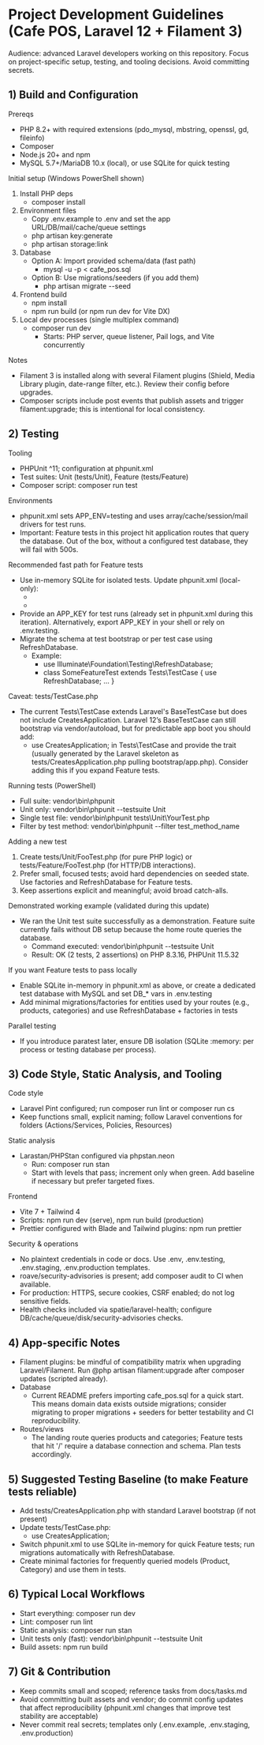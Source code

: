 # Project Development Guidelines (Cafe POS, Laravel 12 + Filament 3)

Audience: advanced Laravel developers working on this repository. Focus on project-specific setup, testing, and tooling decisions. Avoid committing secrets.

## 1) Build and Configuration

Prereqs
- PHP 8.2+ with required extensions (pdo_mysql, mbstring, openssl, gd, fileinfo)
- Composer
- Node.js 20+ and npm
- MySQL 5.7+/MariaDB 10.x (local), or use SQLite for quick testing

Initial setup (Windows PowerShell shown)
1. Install PHP deps
   - composer install
2. Environment files
   - Copy .env.example to .env and set the app URL/DB/mail/cache/queue settings
   - php artisan key:generate
   - php artisan storage:link
3. Database
   - Option A: Import provided schema/data (fast path)
     - mysql -u <user> -p <db> < cafe_pos.sql
   - Option B: Use migrations/seeders (if you add them)
     - php artisan migrate --seed
4. Frontend build
   - npm install
   - npm run build (or npm run dev for Vite DX)
5. Local dev processes (single multiplex command)
   - composer run dev
     - Starts: PHP server, queue listener, Pail logs, and Vite concurrently

Notes
- Filament 3 is installed along with several Filament plugins (Shield, Media Library plugin, date-range filter, etc.). Review their config before upgrades.
- Composer scripts include post events that publish assets and trigger filament:upgrade; this is intentional for local consistency.

## 2) Testing

Tooling
- PHPUnit ^11; configuration at phpunit.xml
- Test suites: Unit (tests/Unit), Feature (tests/Feature)
- Composer script: composer run test

Environments
- phpunit.xml sets APP_ENV=testing and uses array/cache/session/mail drivers for test runs.
- Important: Feature tests in this project hit application routes that query the database. Out of the box, without a configured test database, they will fail with 500s.

Recommended fast path for Feature tests
- Use in-memory SQLite for isolated tests. Update phpunit.xml (local-only):
  - <env name="DB_CONNECTION" value="sqlite"/>
  - <env name="DB_DATABASE" value=":memory:"/>
- Provide an APP_KEY for test runs (already set in phpunit.xml during this iteration). Alternatively, export APP_KEY in your shell or rely on .env.testing.
- Migrate the schema at test bootstrap or per test case using RefreshDatabase.
  - Example:
    - use Illuminate\Foundation\Testing\RefreshDatabase;
    - class SomeFeatureTest extends Tests\TestCase { use RefreshDatabase; ... }

Caveat: tests/TestCase.php
- The current Tests\TestCase extends Laravel's BaseTestCase but does not include CreatesApplication. Laravel 12’s BaseTestCase can still bootstrap via vendor/autoload, but for predictable app boot you should add:
  - use CreatesApplication; in Tests\TestCase and provide the trait (usually generated by the Laravel skeleton as tests/CreatesApplication.php pulling bootstrap/app.php). Consider adding this if you expand Feature tests.

Running tests (PowerShell)
- Full suite: vendor\bin\phpunit
- Unit only: vendor\bin\phpunit --testsuite Unit
- Single test file: vendor\bin\phpunit tests\Unit\YourTest.php
- Filter by test method: vendor\bin\phpunit --filter test_method_name

Adding a new test
1. Create tests/Unit/FooTest.php (for pure PHP logic) or tests/Feature/FooTest.php (for HTTP/DB interactions).
2. Prefer small, focused tests; avoid hard dependencies on seeded state. Use factories and RefreshDatabase for Feature tests.
3. Keep assertions explicit and meaningful; avoid broad catch-alls.

Demonstrated working example (validated during this update)
- We ran the Unit test suite successfully as a demonstration. Feature suite currently fails without DB setup because the home route queries the database.
  - Command executed: vendor\bin\phpunit --testsuite Unit
  - Result: OK (2 tests, 2 assertions) on PHP 8.3.16, PHPUnit 11.5.32

If you want Feature tests to pass locally
- Enable SQLite in-memory in phpunit.xml as above, or create a dedicated test database with MySQL and set DB_* vars in .env.testing
- Add minimal migrations/factories for entities used by your routes (e.g., products, categories) and use RefreshDatabase + factories in tests

Parallel testing
- If you introduce paratest later, ensure DB isolation (SQLite :memory: per process or testing database per process).

## 3) Code Style, Static Analysis, and Tooling

Code style
- Laravel Pint configured; run composer run lint or composer run cs
- Keep functions small, explicit naming; follow Laravel conventions for folders (Actions/Services, Policies, Resources)

Static analysis
- Larastan/PHPStan configured via phpstan.neon
  - Run: composer run stan
  - Start with levels that pass; increment only when green. Add baseline if necessary but prefer targeted fixes.

Frontend
- Vite 7 + Tailwind 4
- Scripts: npm run dev (serve), npm run build (production)
- Prettier configured with Blade and Tailwind plugins: npm run prettier

Security & operations
- No plaintext credentials in code or docs. Use .env, .env.testing, .env.staging, .env.production templates.
- roave/security-advisories is present; add composer audit to CI when available.
- For production: HTTPS, secure cookies, CSRF enabled; do not log sensitive fields.
- Health checks included via spatie/laravel-health; configure DB/cache/queue/disk/security-advisories checks.

## 4) App-specific Notes

- Filament plugins: be mindful of compatibility matrix when upgrading Laravel/Filament. Run @php artisan filament:upgrade after composer updates (scripted already).
- Database
  - Current README prefers importing cafe_pos.sql for a quick start. This means domain data exists outside migrations; consider migrating to proper migrations + seeders for better testability and CI reproducibility.
- Routes/views
  - The landing route queries products and categories; Feature tests that hit '/' require a database connection and schema. Plan tests accordingly.

## 5) Suggested Testing Baseline (to make Feature tests reliable)

- Add tests/CreatesApplication.php with standard Laravel bootstrap (if not present)
- Update tests/TestCase.php:
  - use CreatesApplication;
- Switch phpunit.xml to use SQLite in-memory for quick Feature tests; run migrations automatically with RefreshDatabase.
- Create minimal factories for frequently queried models (Product, Category) and use them in tests.

## 6) Typical Local Workflows

- Start everything: composer run dev
- Lint: composer run lint
- Static analysis: composer run stan
- Unit tests only (fast): vendor\bin\phpunit --testsuite Unit
- Build assets: npm run build

## 7) Git & Contribution

- Keep commits small and scoped; reference tasks from docs/tasks.md
- Avoid committing built assets and vendor; do commit config updates that affect reproducibility (phpunit.xml changes that improve test stability are acceptable)
- Never commit real secrets; templates only (.env.example, .env.staging, .env.production)

